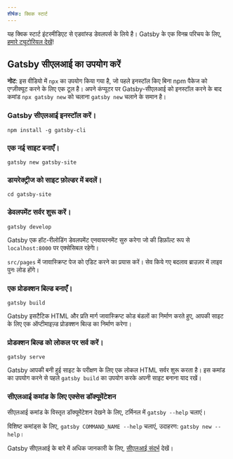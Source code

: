 ```yaml
---
शीर्षक: क्विक स्टार्ट
---
```


यह क्विक स्टार्ट इंटरमीडिएट से एडवांस्ड डेवलपर्स के लिये है। Gatsby के एक विनम्र परिचय के लिए, [हमारे ट्यूटोरियल देखें](/tutorial/)!

## Gatsby सीएलआई का उपयोग करें

<EggheadEmbed
  lessonLink="https://egghead.io/lessons/gatsby-quick-start-with-gatsby-create-develop-and-build-gatsby-sites-from-the-command-line"
  lessonTitle="Gatsby के साथ तुरंत शुरुआत करें: कमांड लाइन से Gatsby साइट बनाएँ, विकसित करें और निर्माण करें"
/>

**नोट**: इस वीडियो में `npx` का उपयोग किया गया है, जो पहले इनस्टॉल किए बिना npm पैकेज को एग्ज़ीक्यूट करने के लिए एक टूल है। अपने कंप्यूटर पर Gatsby-सीएलआई को इनस्टॉल करने के बाद कमांड `npx gatsby new` को चलाना `gatsby new` चलाने के समान है।

### Gatsby सीएलआई इनस्टॉल करें।

```shell
npm install -g gatsby-cli
```

### एक नई साइट बनाएँ।

```shell
gatsby new gatsby-site
```

### डायरेक्ट्रीज को साइट फ़ोल्डर में बदलें।

```shell
cd gatsby-site
```

### डेवलपमेंट सर्वर शुरू करें।

```shell
gatsby develop
```

Gatsby एक हॉट-रीलोडिंग डेवलपमेंट एनवायरनमेंट सुरु करेगा जो की डिफ़ॉल्ट रूप से `localhost:8000` पर एक्सेसिबल रहेगाें।

`src/pages` में जावास्क्रिप्ट पेज को एडिट करने का प्रयास करें। सेव किये गए बदलाव ब्राउज़र में लाइव पुनः लोड होंगे।

### एक प्रोडक्शन बिल्ड बनाएँ।

```shell
gatsby build
```

Gatsby इसटैटिक HTML और प्रति मार्ग जावास्क्रिप्ट कोड बंडलों का निर्माण करते हुए, आपकी साइट के लिए एक ऑप्टीमाइज़्ड प्रोडक्शन बिल्ड का निर्माण करेगा।

### प्रोडक्शन बिल्ड को लोकल पर सर्व करें।

```shell
gatsby serve
```

Gatsby आपकी बनी हुई साइट के परीक्षण के लिए एक लोकल HTML सर्वर शुरू करता है। इस कमांड का उपयोग करने से पहले `gatsby build` का उपयोग करके अपनी साइट बनाना याद रखें।

### सीएलआई कमांड के लिए एक्सेस डॉक्यूमेंटेशन

सीएलआई कमांड के विस्तृत डॉक्यूमेंटेशन देखने के लिए, टर्मिनल में `gatsby --help` चलाएं।

विशिष्ट कमांड्स के लिए, `gatsby COMMAND_NAME --help` चलाएं, उदाहरण: `gatsby new --help`।

Gatsby सीएलआई के बारे में अधिक जानकारी के लिए, [सीएलआई संदर्भ](/docs/gatsby-cli/) देखें।

